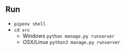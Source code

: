 ## Run
* ```pipenv shell```
* ```cd src```
  * Windows `python manage.py runserver`
  * OSX/Linux `python3 manage.py runserver`
